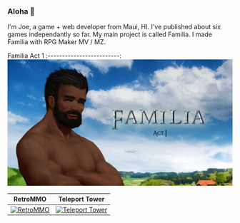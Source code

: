 ### Aloha 👋

I'm Joe, a game + web developer from Maui, HI. I've published about six games independantly so far. My main project is called Familia. I made Familia with RPG Maker MV / MZ.

Familia Act 1
:-------------------------:
[![This is an image](https://raw.githubusercontent.com/josephdevelops/JosephDevelops/main/GithubHero.jpg)](https://store.steampowered.com/app/1197520/Familia/)

<!--
**josephdevelops/josephdevelops** is a ✨ _special_ ✨ repository because its `README.md` (this file) appears on your GitHub profile.

Here are some ideas to get you started:

- 🔭 I’m currently working on ...
- 🌱 I’m currently learning ...
- 👯 I’m looking to collaborate on ...
- 🤔 I’m looking for help with ...
- 💬 Ask me about ...
- 📫 How to reach me: ...
- 😄 Pronouns: ...
- ⚡ Fun fact: ...
-->



RetroMMO | Teleport Tower
:-------------------------:|:-------------------------:
[![RetroMMO](https://img.itch.zone/aW1nLzcyMzU1ODUucG5n/315x250%23c/Ciyyjl.png)](https://retro-mmo.com) | [![Teleport Tower](https://img.itch.zone/aW1nLzcyODYyOTkucG5n/315x250%23c/58pusG.png)](https://retrommo.itch.io/teleport-tower)
